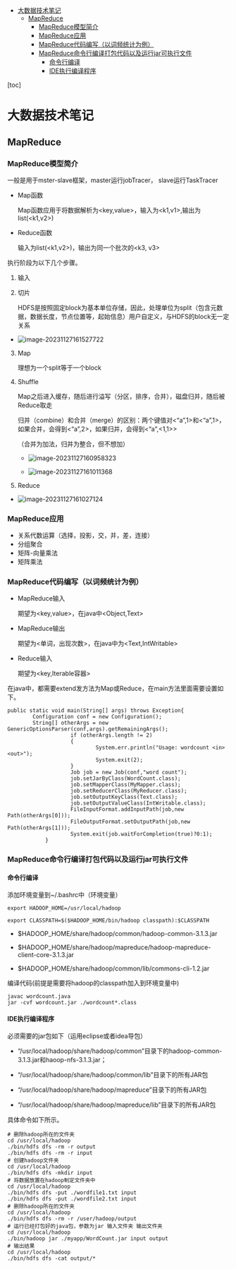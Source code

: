 <!-- START doctoc generated TOC please keep comment here to allow auto update -->
<!-- DON'T EDIT THIS SECTION, INSTEAD RE-RUN doctoc TO UPDATE -->

- [大数据技术笔记](#%E5%A4%A7%E6%95%B0%E6%8D%AE%E6%8A%80%E6%9C%AF%E7%AC%94%E8%AE%B0)
  - [MapReduce](#mapreduce)
    - [MapReduce模型简介](#mapreduce%E6%A8%A1%E5%9E%8B%E7%AE%80%E4%BB%8B)
    - [MapReduce应用](#mapreduce%E5%BA%94%E7%94%A8)
    - [MapReduce代码编写（以词频统计为例）](#mapreduce%E4%BB%A3%E7%A0%81%E7%BC%96%E5%86%99%E4%BB%A5%E8%AF%8D%E9%A2%91%E7%BB%9F%E8%AE%A1%E4%B8%BA%E4%BE%8B)
    - [MapReduce命令行编译打包代码以及运行jar可执行文件](#mapreduce%E5%91%BD%E4%BB%A4%E8%A1%8C%E7%BC%96%E8%AF%91%E6%89%93%E5%8C%85%E4%BB%A3%E7%A0%81%E4%BB%A5%E5%8F%8A%E8%BF%90%E8%A1%8Cjar%E5%8F%AF%E6%89%A7%E8%A1%8C%E6%96%87%E4%BB%B6)
      - [命令行编译](#%E5%91%BD%E4%BB%A4%E8%A1%8C%E7%BC%96%E8%AF%91)
      - [IDE执行编译程序](#ide%E6%89%A7%E8%A1%8C%E7%BC%96%E8%AF%91%E7%A8%8B%E5%BA%8F)

<!-- END doctoc generated TOC please keep comment here to allow auto update -->

[toc]

# 大数据技术笔记

## MapReduce

### MapReduce模型简介

一般是用于mster-slave框架，master运行jobTracer， slave运行TaskTracer

- Map函数

  Map函数应用于将数据解析为<key,value>，输入为<k1,v1>,输出为list(<k1,v2>)

- Reduce函数

  输入为list(<k1,v2>)，输出为同一个批次的<k3, v3>

执行阶段为以下几个步骤。

1. 输入

2. 切片

   HDFS是按照固定block为基本单位存储，因此，处理单位为split（包含元数据，数据长度，节点位置等，起始信息）用户自定义，与HDFS的block无一定关系

  -  ![image-20231127161527722](src/image-20231127161527722.png)

3. Map

   理想为一个split等于一个block

4. Shuffle

   Map之后进入缓存，随后进行溢写（分区，排序，合并），磁盘归并，随后被Reduce取走

   归并（combine）和合并（merge）的区别：两个键值对<“a”,1>和<“a”,1>，如果合并，会得到<“a”,2>，如果归并，会得到<“a”,<1,1>>

   （合并为加法，归并为整合，但不想加）

    - ![image-20231127160958323](src/image-20231127160958323.png)

    - ![image-20231127161011368](src/image-20231127161011368.png)

5. Reduce

 - ![image-20231127161027124](src/image-20231127161027124.png)

### MapReduce应用

- 关系代数运算（选择，投影，交，并，差，连接）
- 分组聚合
- 矩阵-向量乘法
- 矩阵乘法

### MapReduce代码编写（以词频统计为例）

- MapReduce输入

  期望为<key,value>，在java中<Object,Text>

- MapReduce输出

  期望为<单词，出现次数>，在java中为<Text,IntWritable>

- Reduce输入

  期望为<key,Iterable容器>

在java中，都需要extend发方法为Map或Reduce，在main方法里面需要设置如下。

```
public static void main(String[] args) throws Exception{  
	    Configuration conf = new Configuration();  
	    String[] otherArgs = new GenericOptionsParser(conf,args).getRemainingArgs();  
	                if (otherArgs.length != 2)  
	                {  
	                        System.err.println("Usage: wordcount <in> <out>");  
	                        System.exit(2);  
	                }  
	                Job job = new Job(conf,"word count");  
	                job.setJarByClass(WordCount.class);  
	                job.setMapperClass(MyMapper.class);  
	                job.setReducerClass(MyReducer.class);  
	                job.setOutputKeyClass(Text.class);  
	                job.setOutputValueClass(IntWritable.class);  
	                FileInputFormat.addInputPath(job,new Path(otherArgs[0]));  
	                FileOutputFormat.setOutputPath(job,new Path(otherArgs[1]));  
	                System.exit(job.waitForCompletion(true)?0:1);  
	        }  

```

### MapReduce命令行编译打包代码以及运行jar可执行文件

#### 命令行编译

添加环境变量到~/.bashrc中（环境变量）

```
export HADOOP_HOME=/usr/local/hadoop

export CLASSPATH=$($HADOOP_HOME/bin/hadoop classpath):$CLASSPATH
```

- $HADOOP_HOME/share/hadoop/common/hadoop-common-3.1.3.jar

- $HADOOP_HOME/share/hadoop/mapreduce/hadoop-mapreduce-client-core-3.1.3.jar

- $HADOOP_HOME/share/hadoop/common/lib/commons-cli-1.2.jar

编译代码(前提是需要将hadoop的classpath加入到环境变量中)

```
javac wordcount.java
jar -cvf wordcount.jar ./wordcount*.class
```

#### IDE执行编译程序

必须需要的jar包如下（运用eclipse或者idea导包）

- “/usr/local/hadoop/share/hadoop/common”目录下的hadoop-common-3.1.3.jar和haoop-nfs-3.1.3.jar；

- “/usr/local/hadoop/share/hadoop/common/lib”目录下的所有JAR包

- “/usr/local/hadoop/share/hadoop/mapreduce”目录下的所有JAR包

- “/usr/local/hadoop/share/hadoop/mapreduce/lib”目录下的所有JAR包

具体命令如下所示。

```
# 删除hadoop所在的文件夹
cd /usr/local/hadoop
./bin/hdfs dfs -rm -r output
./bin/hdfs dfs -rm -r input
# 创建hadoop文件夹
cd /usr/local/hadoop
./bin/hdfs dfs -mkdir input
# 将数据放置在hadoop制定文件夹中
cd /usr/local/hadoop
./bin/hdfs dfs -put ./wordfile1.txt input
./bin/hdfs dfs -put ./wordfile2.txt input
# 删除hadoop所在的文件夹
cd /usr/local/hadoop
./bin/hdfs dfs -rm -r /user/hadoop/output
# 运行已经打包好的java包，参数为jar 输入文件夹 输出文件夹
cd /usr/local/hadoop
./bin/hadoop jar ./myapp/WordCount.jar input output
# 输出结果
cd /usr/local/hadoop
./bin/hdfs dfs -cat output/*



```

